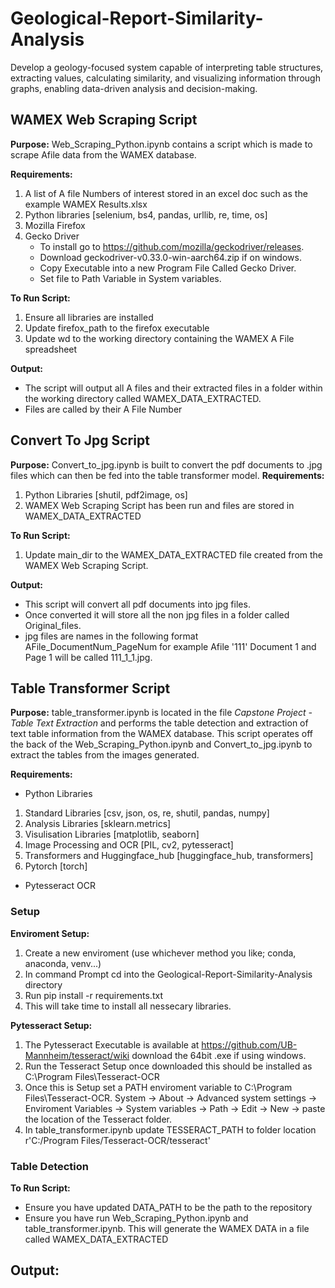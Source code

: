 # Geological-Report-Similarity-Analysis
Develop a geology-focused system capable of interpreting table structures, extracting values, calculating similarity, and visualizing information through graphs, enabling data-driven analysis and decision-making.


## WAMEX Web Scraping Script
**Purpose:** Web_Scraping_Python.ipynb contains a script which is made to scrape Afile data from the WAMEX database.

**Requirements:** 
1. A list of A file Numbers of interest stored in an excel doc such as the example WAMEX Results.xlsx
2. Python libraries [selenium, bs4, pandas, urllib, re, time, os]
3. Mozilla Firefox
4. Gecko Driver
   - To install go to https://github.com/mozilla/geckodriver/releases.
   - Download geckodriver-v0.33.0-win-aarch64.zip if on windows.
   - Copy Executable into a new Program File Called Gecko Driver.
   - Set file to Path Variable in System variables.

**To Run Script:**
1. Ensure all libraries are installed
2. Update firefox_path to the firefox executable
3. Update wd to the working directory containing the WAMEX A File spreadsheet

**Output:**
- The script will output all A files and their extracted files in a folder within the working directory called WAMEX_DATA_EXTRACTED.
- Files are called by their A File Number


## Convert To Jpg Script
**Purpose:** Convert_to_jpg.ipynb is built to convert the pdf documents to .jpg files which can then be fed into the table transformer model.
**Requirements:**
1. Python Libraries [shutil, pdf2image, os]
2. WAMEX Web Scraping Script has been run and files are stored in WAMEX_DATA_EXTRACTED

**To Run Script:**
1. Update main_dir to the WAMEX_DATA_EXTRACTED file created from the WAMEX Web Scraping Script.

**Output:**
- This script will convert all pdf documents into jpg files.
- Once converted it will store all the non jpg files in a folder called Original_files.
- jpg files are names in the following format AFile_DocumentNum_PageNum for example Afile '111' Document 1 and Page 1 will be called 111_1_1.jpg.

## Table Transformer Script

**Purpose:** table_transformer.ipynb is located in the file _Capstone Project - Table Text Extraction_ and performs the table detection and extraction of text table information from the WAMEX database. This script operates off the back of the  Web_Scraping_Python.ipynb and Convert_to_jpg.ipynb to extract the tables from the images generated. 

**Requirements:**
- Python Libraries
1. Standard Libraries [csv, json, os, re, shutil, pandas, numpy]
2. Analysis Libraries [sklearn.metrics]
3. Visulisation Libraries [matplotlib, seaborn]
4. Image Processing and OCR [PIL, cv2, pytesseract]
5. Transformers and Huggingface_hub [huggingface_hub, transformers]
6. Pytorch [torch]
- Pytesseract OCR

### Setup 

**Enviroment Setup:**
1. Create a new enviroment (use whichever method you like; conda, anaconda, venv...)
2. In command Prompt cd into the Geological-Report-Similarity-Analysis directory
3. Run pip install -r requirements.txt
4. This will take time to install all nessecary libraries. 

**Pytesseract Setup:**
1. The Pytesseract Executable is available at https://github.com/UB-Mannheim/tesseract/wiki download the 64bit .exe if using windows.
2. Run the Tesseract Setup once downloaded this should be installed as C:\Program Files\Tesseract-OCR
3. Once this is Setup set a PATH enviroment variable to C:\Program Files\Tesseract-OCR. System -> About -> Advanced system settings -> Enviroment Variables -> System variables -> Path -> Edit -> New -> paste the location of the Tesseract folder.
4. In table_transformer.ipynb update TESSERACT_PATH to folder location r'C:/Program Files/Tesseract-OCR/tesseract'

### Table Detection

**To Run Script:**
- Ensure you have updated DATA_PATH to be the path to the repository
- Ensure you have run Web_Scraping_Python.ipynb and table_transformer.ipynb. This will generate the WAMEX DATA in a file called WAMEX_DATA_EXTRACTED

**Output:**
- 


 


